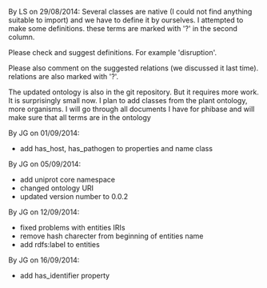 By LS on 29/08/2014:
Several classes are native (I could not find anything suitable to import) and we have to define it by ourselves. I attempted to make some definitions. these terms are marked with '?' in the second column.

Please check and suggest definitions. For example 'disruption'.

Please also comment on the suggested relations (we discussed it last time). relations are also marked with '?'.

The updated ontology is also in the git repository. But it requires more work. It is surprisingly small now. I plan to add classes from the plant ontology, more organisms. I will go through all documents I have for phibase and will make sure that all terms are in the ontology


By JG on 01/09/2014:
- add has_host, has_pathogen to properties and name class

By JG on 05/09/2014:
- add uniprot core namespace
- changed ontology URI
- updated version number to 0.0.2

By JG on 12/09/2014:
- fixed problems with entities IRIs
- remove hash charecter from beginning of entities name
- add rdfs:label to entities

By JG on 16/09/2014:
- add has_identifier property
